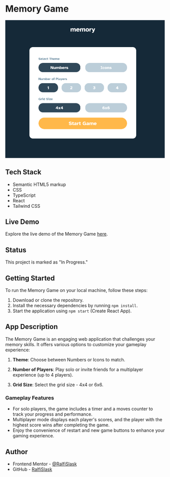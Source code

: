 # Memory Game

![Memory Game Preview](./preview.PNG)

## Tech Stack

- Semantic HTML5 markup
- CSS
- TypeScript
- React
- Tailwind CSS

## Live Demo

Explore the live demo of the Memory Game [here](https://ralfislask.github.io/Memory-Game/).

## Status

This project is marked as "In Progress."

## Getting Started

To run the Memory Game on your local machine, follow these steps:

1. Download or clone the repository.
2. Install the necessary dependencies by running `npm install`.
3. Start the application using `npm start` (Create React App).

## App Description

The Memory Game is an engaging web application that challenges your memory skills. It offers various options to customize your gameplay experience:

1. **Theme**: Choose between Numbers or Icons to match.

2. **Number of Players**: Play solo or invite friends for a multiplayer experience (up to 4 players).

3. **Grid Size**: Select the grid size - 4x4 or 6x6.

### Gameplay Features

- For solo players, the game includes a timer and a moves counter to track your progress and performance.
- Multiplayer mode displays each player's scores, and the player with the highest score wins after completing the game.
- Enjoy the convenience of restart and new game buttons to enhance your gaming experience.

## Author

- Frontend Mentor - [@RalfiSlask](https://www.frontendmentor.io/profile/RalfiSlask)
- GitHub - [RalfiSlask](https://github.com/RalfiSlask)
